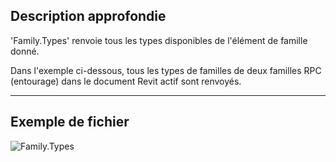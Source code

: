## Description approfondie
'Family.Types' renvoie tous les types disponibles de l'élément de famille donné.

Dans l'exemple ci-dessous, tous les types de familles de deux familles RPC (entourage) dans le document Revit actif sont renvoyés.
___
## Exemple de fichier

![Family.Types](./Revit.Elements.Family.Types_img.jpg)
